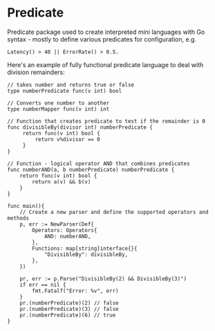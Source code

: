 Predicate
=========

Predicate package used to create interpreted mini languages with Go syntax - mostly to define
various predicates for configuration, e.g. 

```
Latency() > 40 || ErrorRate() > 0.5.
```

Here's an example of fully functional predicate language to deal with division remainders:

```
// takes number and returns true or false
type numberPredicate func(v int) bool

// Converts one number to another
type numberMapper func(v int) int

// Function that creates predicate to test if the remainder is 0
func divisibleBy(divisor int) numberPredicate {
     return func(v int) bool {
         return v%divisor == 0
     }
}

// Function - logical operator AND that combines predicates
func numberAND(a, b numberPredicate) numberPredicate {
    return func(v int) bool {
        return a(v) && b(v)
    }
}

func main(){
    // Create a new parser and define the supported operators and methods
    p, err := NewParser(Def{
        Operators: Operators{
            AND: numberAND,
        },
        Functions: map[string]interface{}{
            "DivisibleBy": divisibleBy,
        },
    })

    pr, err := p.Parse("DivisibleBy(2) && DivisibleBy(3)")
    if err == nil {
        fmt.Fatalf("Error: %v", err)
    }
    pr.(numberPredicate)(2) // false
    pr.(numberPredicate)(3) // false
    pr.(numberPredicate)(6) // true
}
```
